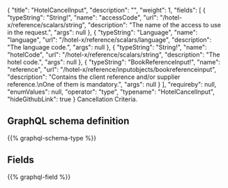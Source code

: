 {
  "title": "HotelCancelInput",
  "description": "",
  "weight": 1,
  "fields": [
    {
      "typeString": "String!",
      "name": "accessCode",
      "url": "/hotel-x/reference/scalars/string",
      "description": "The name of the access to use in the request.",
      "args": null
    },
    {
      "typeString": "Language",
      "name": "language",
      "url": "/hotel-x/reference/scalars/language",
      "description": "The language code.",
      "args": null
    },
    {
      "typeString": "String!",
      "name": "hotelCode",
      "url": "/hotel-x/reference/scalars/string",
      "description": "The hotel code.",
      "args": null
    },
    {
      "typeString": "BookReferenceInput!",
      "name": "reference",
      "url": "/hotel-x/reference/inputobjects/bookreferenceinput",
      "description": "Contains the client reference and/or supplier reference.\nOne of them is mandatory.",
      "args": null
    }
  ],
  "requireby": null,
  "enumValues": null,
  "operator": "type",
  "typename": "HotelCancelInput",
  "hideGithubLink": true
}
Cancellation Criteria.
## GraphQL schema definition

{{% graphql-schema-type %}}

## Fields

{{% graphql-field %}}
